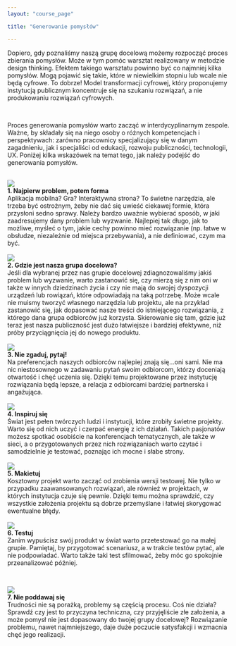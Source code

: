 ```yaml
---
layout: "course_page"

title: "Generowanie pomysłów"

---
```


<div class="screen-content">
  <p>
  Dopiero, gdy poznaliśmy naszą grupę docelową możemy rozpocząć proces zbierania pomysłów. Może w tym pomóc warsztat realizowany w metodzie design thinking. Efektem takiego warsztatu powinno być co najmniej kilka pomysłów. Mogą pojawić się takie, które w niewielkim stopniu lub wcale nie będą cyfrowe. To dobrze! Model transformacji cyfrowej, który proponujemy instytucją publicznym koncentruje się na szukaniu rozwiązań, a nie produkowaniu rozwiązań cyfrowych. 
  </p>

  
&nbsp;
<p>
Proces generowania pomysłów warto zacząć w interdycyplinarnym zespole. Ważne, by składały się na niego osoby o różnych kompetencjach i perspektywach: zarówno pracownicy specjalizujący się w danym zagadnieniu, jak i specjaliści od edukacji, rozwoju publiczności, technologii, UX. Poniżej kilka wskazówek na temat tego, jak należy podejść do generowania pomysłów.    
</p> 
&nbsp;
<div class="row">
  <div class="col-md-2">
   <img src="{{ site.baseurl }}/img/1.png" />          
  </div>   
  <div class="col-md-10">
    <strong>1. Najpierw problem, potem forma</strong><br/>
    Aplikacja mobilna? Gra? Interaktywna strona? To świetne narzędzia, ale trzeba być ostrożnym, żeby nie dać się uwieść ciekawej formie, która przysłoni sedno sprawy. Należy bardzo uważnie wybierać sposób, w jaki zaadresujemy dany problem lub wyzwanie. Najlepiej tak długo, jak to możliwe, myśleć o tym, jakie cechy powinno mieć rozwiązanie (np. łatwe w obsłudze, niezależnie od miejsca przebywania), a nie definiować, czym ma być. 
  </div>             
</div>
   &nbsp;  
<div class="row">
  <div class="col-md-2">
   <img src="{{ site.baseurl }}/img/2.png" />          
  </div>   
  <div class="col-md-10">
    <strong>2. Gdzie jest nasza grupa docelowa?</strong><br/>
    Jeśli dla wybranej przez nas grupie docelowej zdiagnozowaliśmy jakiś problem lub wyzwanie, warto zastanowić się, czy mierzą się z nim oni w także w innych dziedzinach życia i czy nie mają do swojej dyspozycji urządzeń lub rowiązań, które odpowiadają na taką potrzebę. Może wcale nie muismy tworzyć własnego narzędzia lub projektu, ale na przykład zastanowić się, jak dopasować nasze treści do istniejącego rozwiązania, z którego dana grupa odbiorców już korzysta. Skierowanie się tam, gdzie już teraz jest nasza publiczność jest dużo łatwiejsze i bardziej efektywne, niż próby przyciągnięcia jej do nowego produktu.
  </div>             
</div>    
   &nbsp;  
<div class="row">
  <div class="col-md-2">
   <img src="{{ site.baseurl }}/img/3.png" />          
  </div>   
  <div class="col-md-10">
    <strong>3. Nie zgaduj, pytaj!</strong><br/>
    Na preferencjach naszych odbiorców najlepiej znają się...oni sami. Nie ma nic niestosownego w zadawaniu pytań swoim odbiorcom, którzy doceniają otwartość i chęć uczenia się. Dzięki temu projektowane przez instytucję rozwiązania będą lepsze, a relacja z odbiorcami bardziej partnerska i angażująca. 
  </div>             
</div>    
 &nbsp;
<div class="row">
  <div class="col-md-2">
   <img src="{{ site.baseurl }}/img/4.png" />          
  </div>   
  <div class="col-md-10">
    <strong>4. Inspiruj się</strong><br/>
    Świat jest pełen twórczych ludzi i instytucji, które zrobiły świetne projekty. Warto się od nich uczyć i czerpać energię z ich działań. Takich pasjonatów możesz spotkać osobiście na konferencjach tematycznych, ale także w sieci, a o przygotowanych przez nich rozwiązaniach warto czytać i samodzielnie je testować, poznając ich mocne i słabe strony. 
  </div>             
</div>    
 &nbsp;
<div class="row">
  <div class="col-md-2">
   <img src="{{ site.baseurl }}/img/5.png" />          
  </div>   
  <div class="col-md-10">
    <strong>5. Makietuj</strong><br/>
    Kosztowny projekt warto zacząć od zrobienia wersji testowej. Nie tylko w przypadku zaawansowanych rozwiązań, ale również w projektach, w których instytucja czuje się pewnie. Dzięki temu można sprawdzić, czy wszystkie założenia projektu są dobrze przemyślane i łatwiej skorygować ewentualne błędy. 
  </div>             
</div>    
 &nbsp;
<div class="row">
  <div class="col-md-2">
   <img src="{{ site.baseurl }}/img/6.png" />          
  </div>   
  <div class="col-md-10">
    <strong>6. Testuj</strong><br/>
    Zanim wypuścisz swój produkt w świat warto przetestować go na małej grupie. Pamiętaj, by przygotować scenariusz, a w trakcie testów pytać, ale nie podpowiadać. Warto także taki test sfilmować, żeby móc go spokojnie przeanalizować później.
  </div>             
</div>    

 &nbsp;
<div class="row">
  <div class="col-md-2">
   <img src="{{ site.baseurl }}/img/7.png" />          
  </div>   
  <div class="col-md-10">
    <strong>7. Nie poddawaj się</strong><br/>
    Trudności nie są porażką, problemy są częścią procesu. Coś nie działa? Sprawdź czy jest to przyczyna techniczna, czy przyjęliście złe założenia, a może pomysł nie jest dopasowany do twojej grupy docelowej? Rozwiązanie problemu, nawet najmniejszego, daje duże poczucie satysfakcji i wzmacnia chęć jego realizacji. 
  </div>             
</div>    


</div> 

